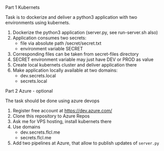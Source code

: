 Part 1 Kubernets

Task is to dockerize and deliver a python3 application with two environments using kubernets.
1. Dockerize the python3 application (server.py, see run-server.sh also)
1. Application consumes two secrets:
   - file via absolute path /secret/secret.txt
   - environment variable SECRET
1. Corresponding files can be taken from secret-files directory
1. SECRET environment variable may just have DEV or PROD as value
1. Create local kubernets cluster and deliver application there
1. Make application locally available at two domains:
   - dev.secrets.local
   - secrets.local


Part 2 Azure - optional

The task should be done using azure devops
1. Register free account at https://dev.azure.com/
1. Clone this repository to Azure Repos
1. Ask me for VPS hosting, install kubernets there
1. Use domains
   - dev.secrets.flcl.me
   - secrets.flcl.me
1. Add two pipelines at Azure, that allow to publish updates of `server.py`